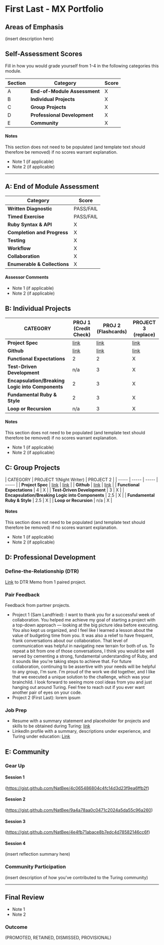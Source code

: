 # First Last - MX Portfolio

## Areas of Emphasis

(insert description here)

## Self-Assessment Scores

Fill in how you would grade yourself from 1-4 in the following categories this module.

| Section | Category | Score |
| - | ----- | - |
| A | **End-of-Module Assessment** | X |
| B | **Individual Projects** | X |
| C | **Group Projects** | X |
| D | **Professional Development** | X |
| E | **Community** | X |

#### Notes

This section does not need to be populated (and template text should therefore be removed) if no scores warrant explanation.

*   Note 1 (if applicable)
*   Note 2 (if applicable)

------------------------------------------------

## A: End of Module Assessment

| Category | Score |
| ----- | - |
| **Written Diagnostic** | PASS/FAIL |
| **Timed Exercise** | PASS/FAIL |
| **Ruby Syntax & API** | X |
| **Completion and Progress** | X |
| **Testing** | X |
| **Workflow** | X |
| **Collaboration** | X |
| **Enumerable & Collections** | X |

#### Assessor Comments

*   Note 1 (if applicable)
*   Note 2 (if applicable)


## B: Individual Projects

| CATEGORY | PROJ 1 (Credit Check) | PROJ 2 (Flashcards) | PROJECT 3 (replace) |
| ----- | ----- | ----- | ----- |
| **Project Spec** | [link](http://backend.turing.io/module1/projects/credit_check) | [link](http://backend.turing.io/module1/projects/flashcards) | [link](http://example.com) |
| **Github** | [link](https://github.com/NatBee/projects) | [link](https://github.com/NatBee/Flashcards) | [link](http://example.com) |
| **Functional Expectations** | 2 | 2 | X |
| **Test-Driven Development** | n/a | 3 | X |
| **Encapsulation/Breaking Logic into Components** | 2 | 3 | X |
| **Fundamental Ruby & Style** | 2 | 3 | X |
| **Loop or Recursion** | n/a | 3 | X |

#### Notes

This section does not need to be populated (and template text should therefore be removed) if no scores warrant explanation.

*   Note 1 (if applicable)
*   Note 2 (if applicable)


## C: Group Projects

| CATEGORY | PROJECT 1(Night Writer) | PROJECT 2 |
| ----- | ----- | ----- | ----- |
| **Project Spec** | [link](http://backend.turing.io/module1/projects/night_writer) | [link](http://example.com) |
| **Github** | [link](https://github.com/NatBee/Night-Writer) | [link](http://example.com) |
| **Functional Expectations** | 4 | X |
| **Test-Driven Development** | 3 | X |
| **Encapsulation/Breaking Logic into Components** | 2.5 | X |
| **Fundamental Ruby & Style** | 2.5 | X |
| **Loop or Recursion** | n/a | X |

#### Notes

This section does not need to be populated (and template text should therefore be removed) if no scores warrant explanation.

*   Note 1 (if applicable)
*   Note 2 (if applicable)


## D: Professional Development

### Define-the-Relationship (DTR)

[Link](https://docs.google.com/document/d/1dXffjp9BOd4QM-DqT6Tn4TWjcg1ceMJKkMj9lvG5Z_g/edit?usp=sharing) to DTR Memo from 1 paired project.

### Pair Feedback

Feedback from partner projects.

*   Project 1 (Sam Landfried): I want to thank you for a successful week of collaboration. You helped me achieve my goal of starting a project with a top-down approach — looking at the big picture idea before executing. You also kept us organized, and I feel like I learned a lesson about the value of budgeting time from you. It was also a relief to have frequent, frank conversations about our collaboration. That level of communication was helpful in navigating new terrain for both of us. To repeat a bit from one of those conversations, I think you would be well served by cementing a strong, fundamental understanding of Ruby, and it sounds like you're taking steps to achieve that. For future collaboration, continuing to be assertive with your needs will be helpful to any group, I'm sure. I'm proud of the work we did together, and I like that we executed a unique solution to the challenge, which was your brainchild. I look forward to seeing more cool ideas from you and just hanging out around Turing. Feel free to reach out if you ever want another pair of eyes on your code.
*   Project 2 (First Last): lorem ipsum

### Job Prep

*   Resume with a summary statement and placeholder for projects and skills to be obtained during Turing: [link](http://example.com)
*   LinkedIn profile with a summary, descriptions under experience, and Turing under education: [Link](http://example.com)



## E: Community

### Gear Up

#### Session 1
(https://gist.github.com/NatBee/4c065486804c4fc14d3d23f9ea6ffb2f)

#### Session 2
(https://gist.github.com/NatBee/9a4a78aa0c0471c2024a5da55c96a260)

#### Session 3
(https://gist.github.com/NatBee/4e4fb71abace8b7edc4d78582146cc6f)

#### Session 4
(insert reflection summary here)

### Community Participation
(insert description of how you've contributed to the Turing community)

-------------------------------------------------------------

## Final Review

*   Note 1
*   Note 2

### Outcome

(PROMOTED, RETAINED, DISMISSED, PROVISIONAL)
